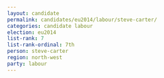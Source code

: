 ```yaml
---
layout: candidate
permalink: candidates/eu2014/labour/steve-carter/
categories: candidate labour
election: eu2014
list-rank: 7
list-rank-ordinal: 7th
person: steve-carter
region: north-west
party: labour
---
```

